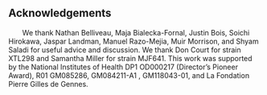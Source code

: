## Acknowledgements

&nbsp; &nbsp; &nbsp; &nbsp;We thank Nathan Belliveau, Maja Bialecka-Fornal, Justin Bois, Soichi
Hirokawa, Jaspar Landman, Manuel Razo-Mejia, Muir Morrison, and Shyam
Saladi for useful advice and discussion. We thank Don Court for strain XTL298 and Samantha Miller for strain MJF641. This work was supported by the
National Institutes of Health DP1 OD000217 (Director’s Pioneer Award),
R01 GM085286, GM084211-A1 , GM118043-01, and La Fondation Pierre Gilles de Gennes.
